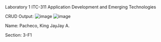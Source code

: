 Laboratory 1 ITC-311
Application Development and Emerging Technologies

CRUD Output:
![image](https://github.com/K1ngJJ/Lab1_Crud/assets/144676325/1f19cf34-ff16-4469-92db-3cbf1267fdd1)
![image](https://github.com/K1ngJJ/Lab1_Crud/assets/144676325/7c3f8300-44e4-478a-9a24-d10ed130a5d0)

Name: Pacheco, King JayJay A.

Section: 3-F1

